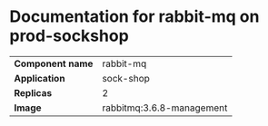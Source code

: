 # Documentation for rabbit-mq on prod-sockshop

|||
| --- | ---- |
| **Component name** | rabbit-mq |
| **Application** | sock-shop |
| **Replicas** | 2 |
| **Image** | rabbitmq:3.6.8-management |

